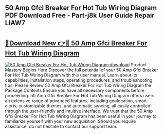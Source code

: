 ## 50 Amp Gfci Breaker For Hot Tub Wiring Diagram PDF Download Free - Part-j8k User Guide Repair LIAW7

# <h2><a href="http://dfm7oat.blite.top/?on=50+Amp+Gfci+Breaker+For+Hot+Tub+Wiring+Diagram">🔗Download New 👉🔴 50 Amp Gfci Breaker For Hot Tub Wiring Diagram</a></h2>

[![50 Amp Gfci Breaker For Hot Tub Wiring Diagram download](https://i.imgur.com/lujVjoI.png)](http://dfm7oat.blite.top/?on=50+Amp+Gfci+Breaker+For+Hot+Tub+Wiring+Diagram)
Product Mastery Begins Here Discover the full potential of your 50 Amp Gfci Breaker For Hot Tub Wiring Diagram with this user manual. Learn about its capabilities, installation steps, operating procedures, and troubleshooting tips. Please Review 50 Amp Gfci Breaker For Hot Tub Wiring Diagram the Package Contents Ensure you have all necessary components before proceeding. 50 Amp Gfci Breaker For Hot Tub Wiring Diagram offers users an extensive range of advanced features, including geolocation, smart alerts, customizable themes, and automatic syncing, all easily controlled through the user-friendly and intuitive interface. We trust that the 50 Amp Gfci Breaker For Hot Tub Wiring Diagram has been useful in your journey to familiarize yourself with your new acquisition. Should you require assistance, do not hesitate to contact our support team.

